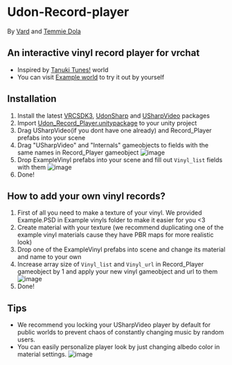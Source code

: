 # Udon-Record-player
By [Vard](https://twitter.com/VardFree) and [Temmie Dola](https://twitter.com/Temmie_Dola)
## An interactive vinyl record player for vrchat
- Inspired by [Tanuki Tunesǃ](https://vrchat.com/home/world/wrld_033b9f75-49be-4213-9218-a540dd2be60a) world 
- You can visit [Example world](https://vrchat.com/home/world/wrld_033b9f75-49be-4213-9218-a540dd2be60a) to try it out by yourself
## Installation
1. Install the latest [VRCSDK3](https://vrchat.com/home/download), [UdonSharp](https://github.com/MerlinVR/UdonSharp) and [USharpVideo](https://github.com/MerlinVR/USharpVideo) packages
2. Import [Udon_Record_Player.unitypackage](https://github.com/Vard-and-Temmie/Udon-Record-player/releases) to your unity project
3. Drag USharpVideo(if you dont have one already) and Record_Player prefabs into your scene
4. Drag "USharpVideo" and "Internals" gameobjects to fields with the same names in Record_Player gameobject ![image](https://i.imgur.com/dnRKF2u.png)
5. Drop ExampleVinyl prefabs into your scene and fill out `Vinyl_list` fields with them ![image](https://i.imgur.com/rVyibcY.png)
6. Done!

## How to add your own vinyl records?
1. First of all you need to make a texture of your vinyl. We provided Example.PSD in Example vinyls folder to make it easier for you <3
2. Create material with your texture (we recommend duplicating one of the example vinyl materials cause they have PBR maps for more realistic look)
3. Drop one of the ExampleVinyl prefabs into scene and change its material and name to your own
4. Increase array size of `Vinyl_list` and `Vinyl_url` in Record_Player gameobject by 1 and apply your new vinyl gameobject and url to them ![image](https://i.imgur.com/ID4zMny.png)
5. Done!
## Tips
- We recommend you locking your USharpVideo player by default for public worlds to prevent chaos of constantly changing music by random users.
- You can easily personalize player look by just changing albedo color in material settings. ![image](https://i.imgur.com/GRcwUHi.png)
